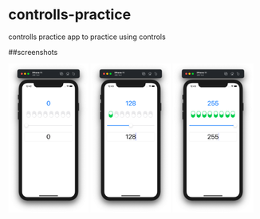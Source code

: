 # controlls-practice
controlls practice app to practice using controls

##screenshots

<img src="https://github.com/Nailzed/controlls-practice/blob/main/screenshots/screenshot1.png?raw=true" height="300" alt="screenshot"/> <img src="https://github.com/Nailzed/controlls-practice/blob/main/screenshots/screenshot2.png?raw=true" height="300" alt="screenshot"/> <img src="https://github.com/Nailzed/controlls-practice/blob/main/screenshots/screenshot3.png?raw=true" height="300" alt="screenshot"/>
